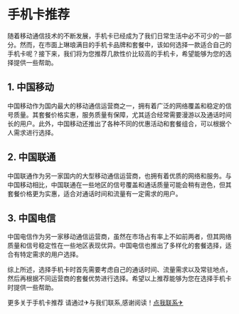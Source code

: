 # 手机卡推荐

随着移动通信技术的不断发展，手机卡已经成为了我们日常生活中必不可少的一部分。然而，在市面上琳琅满目的手机卡品牌和套餐中，该如何选择一款适合自己的手机卡呢？接下来，我们将为您推荐几款性价比较高的手机卡，希望能够为您的选择提供一些帮助。

## 1. 中国移动
中国移动作为国内最大的移动通信运营商之一，拥有着广泛的网络覆盖和稳定的信号质量。其套餐价格实惠，服务质量有保障，尤其适合经常需要漫游以及通话时间长的用户。此外，中国移动还推出了各种不同的优惠活动和套餐组合，可以根据个人需求进行选择。

## 2. 中国联通
中国联通作为另一家国内的大型移动通信运营商，也拥有着优质的网络和服务。与中国移动相比，中国联通在一些地区的信号覆盖和通话质量可能会稍有逊色，但其套餐价格更为实惠，适合对通话时间和流量有一定需求的用户。

## 3. 中国电信
中国电信作为另一家移动通信运营商，虽然在市场占有率上不如前两者，但其网络质量和信号稳定性在一些地区表现优异。中国电信也推出了多样化的套餐选择，适合有特定需求的用户选择。

综上所述，选择手机卡时首先需要考虑自己的通话时间、流量需求以及常驻地点，然后再根据不同运营商的套餐优势进行选择。希望以上推荐能够为您在选择手机卡时提供一些帮助。

更多关于手机卡推荐 请通过✈与我们联系,感谢阅读！[点我联系✈](https://img.k02.cc)